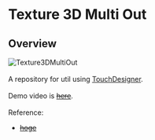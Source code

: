 # Texture 3D Multi Out
## Overview

![Texture3DMultiOut](https://github.com/user-attachments/assets/a2ddcb54-a038-4aa0-8699-7e9d220f547e)
<br>
<br>
A repository for util using [TouchDesigner](https://derivative.ca/).
<br>
<br>
Demo video is ~~[here]()~~.
<br>
<br>
Reference:
- ~~[hoge]()~~
